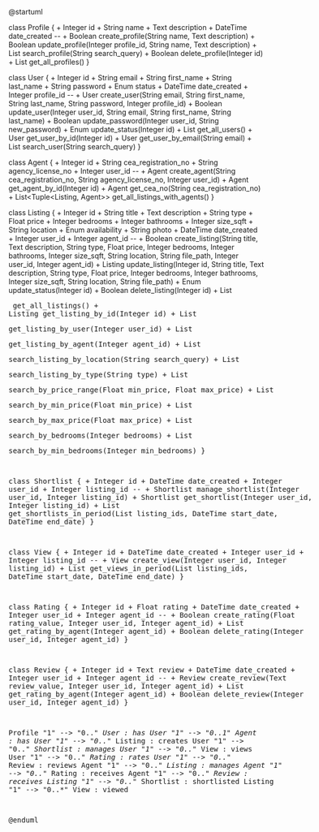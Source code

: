 @startuml

class Profile {
    + Integer id
    + String name
    + Text description
    + DateTime date_created
    --
    + Boolean create_profile(String name, Text description)
    + Boolean update_profile(Integer profile_id, String name, Text description)
    + List<Profile> search_profile(String search_query)
    + Boolean delete_profile(Integer id)
    + List<Profile> get_all_profiles()
}

class User {
    + Integer id
    + String email
    + String first_name
    + String last_name
    + String password
    + Enum status
    + DateTime date_created
    + Integer profile_id
    --
    + User create_user(String email, String first_name, String last_name, String password, Integer profile_id)
    + Boolean update_user(Integer user_id, String email, String first_name, String last_name)
    + Boolean update_password(Integer user_id, String new_password)
    + Enum update_status(Integer id)
    + List<User> get_all_users()
    + User get_user_by_id(Integer id)
    + User get_user_by_email(String email)
    + List<User> search_user(String search_query)
}

class Agent {
    + Integer id
    + String cea_registration_no
    + String agency_license_no
    + Integer user_id
    --
    + Agent create_agent(String cea_registration_no, String agency_license_no, Integer user_id)
    + Agent get_agent_by_id(Integer id)
    + Agent get_cea_no(String cea_registration_no)
    + List<Tuple<Listing, Agent>> get_all_listings_with_agents()
}

class Listing {
    + Integer id
    + String title
    + Text description
    + String type
    + Float price
    + Integer bedrooms
    + Integer bathrooms
    + Integer size_sqft
    + String location
    + Enum availability
    + String photo
    + DateTime date_created
    + Integer user_id
    + Integer agent_id
    --
    + Boolean create_listing(String title, Text description, String type, Float price, Integer bedrooms, Integer bathrooms, Integer size_sqft, String location, String file_path, Integer user_id, Integer agent_id)
    + Listing update_listing(Integer id, String title, Text description, String type, Float price, Integer bedrooms, Integer bathrooms, Integer size_sqft, String location, String file_path)
    + Enum update_status(Integer id)
    + Boolean delete_listing(Integer id)
    + List<Listing> get_all_listings()
    + Listing get_listing_by_id(Integer id)
    + List<Listing> get_listing_by_user(Integer user_id)
    + List<Listing> get_listing_by_agent(Integer agent_id)
    + List<Listing> search_listing_by_location(String search_query)
    + List<Listing> search_listing_by_type(String type)
    + List<Listing> search_by_price_range(Float min_price, Float max_price)
    + List<Listing> search_by_min_price(Float min_price)
    + List<Listing> search_by_max_price(Float max_price)
    + List<Listing> search_by_bedrooms(Integer bedrooms)
    + List<Listing> search_by_min_bedrooms(Integer min_bedrooms)
}

class Shortlist {
    + Integer id
    + DateTime date_created
    + Integer user_id
    + Integer listing_id
    --
    + Shortlist manage_shortlist(Integer user_id, Integer listing_id)
    + Shortlist get_shortlist(Integer user_id, Integer listing_id)
    + List<Shortlist> get_shortlists_in_period(List<Integer> listing_ids, DateTime start_date, DateTime end_date)
}

class View {
    + Integer id
    + DateTime date_created
    + Integer user_id
    + Integer listing_id
    --
    + View create_view(Integer user_id, Integer listing_id)
    + List<View> get_views_in_period(List<Integer> listing_ids, DateTime start_date, DateTime end_date)
}

class Rating {
    + Integer id
    + Float rating
    + DateTime date_created
    + Integer user_id
    + Integer agent_id
    --
    + Boolean create_rating(Float rating_value, Integer user_id, Integer agent_id)
    + List<Rating> get_rating_by_agent(Integer agent_id)
    + Boolean delete_rating(Integer user_id, Integer agent_id)
}

class Review {
    + Integer id
    + Text review
    + DateTime date_created
    + Integer user_id
    + Integer agent_id
    --
    + Review create_review(Text review_value, Integer user_id, Integer agent_id)
    + List<Review> get_rating_by_agent(Integer agent_id)
    + Boolean delete_review(Integer user_id, Integer agent_id)
}

Profile "1" --> "0..*" User : has
User "1" --> "0..1" Agent : has
User "1" --> "0..*" Listing : creates
User "1" --> "0..*" Shortlist : manages
User "1" --> "0..*" View : views
User "1" --> "0..*" Rating : rates
User "1" --> "0..*" Review : reviews
Agent "1" --> "0..*" Listing : manages
Agent "1" --> "0..*" Rating : receives
Agent "1" --> "0..*" Review : receives
Listing "1" --> "0..*" Shortlist : shortlisted
Listing "1" --> "0..*" View : viewed

@enduml